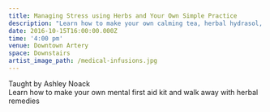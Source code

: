 ```yaml
---
title: Managing Stress using Herbs and Your Own Simple Practice
description: "Learn how to make your own calming tea, herbal hydrasol, herbal infused oils with bath in our kitchen upstairs. \n\n**Limited to 15 people"
date: 2016-10-15T16:00:00.000Z
time: '4:00 pm'
venue: Downtown Artery
space: Downstairs
artist_image_path: /medical-infusions.jpg
---
```



Taught by Ashley Noack
<br>Learn how to make your own mental first aid kit and walk away with herbal remedies